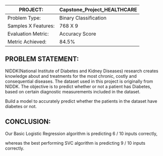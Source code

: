 
PROJECT: | Capstone_Project_HEALTHCARE
-------------------------  | ------------------------------------------
Problem Type: | Binary Classification
Samples X Features: | 768 X 9
Evaluation Metric: | Accuracy Score
Metric Achieved: | 84.5%

## PROBLEM STATEMENT:

NIDDK(National Institute of Diabetes and Kidney Diseases) research creates knowledge about and treatments for the most chronic, costly and consequential diseases.
The dataset used in this project is originally from NIDDK. The objective is to predict whether or not a patient has Diabetes, based on certain diagnostic measurements included in the dataset.

Build a model to accurately predict whether the patients in the dataset have diabetes or not. 

## CONCLUSION:

Our Basic Logistic Regression algorithm is predicting 6 / 10 inputs correctly,

whereas the best performing SVC algorithm is predicting 9 / 10 inputs correctly.


